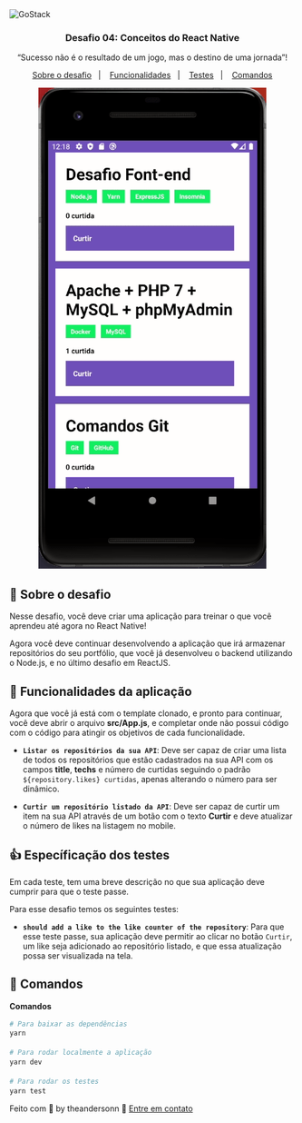 <img alt="GoStack" src="https://storage.googleapis.com/golden-wind/bootcamp-gostack/header-desafios.png" />

<h3 align="center">
  Desafio 04: Conceitos do React Native
</h3>

<p align="center">“Sucesso não é o resultado de um jogo, mas o destino de uma jornada”!</blockquote>

<p align="center">
  <a href="#rocket-sobre-o-desafio">Sobre o desafio</a>&nbsp;&nbsp;&nbsp;|&nbsp;&nbsp;&nbsp;
  <a href="#calling-funcionalidades-da-aplicação">Funcionalidades</a>&nbsp;&nbsp;&nbsp;|&nbsp;&nbsp;&nbsp;
  <a href="#thumbsup-específicação-dos-testes">Testes</a>&nbsp;&nbsp;&nbsp;|&nbsp;&nbsp;&nbsp;
  <a href="#construction_worker-comandos">Comandos</a>
</p>

<p align="center">
  <img alt="React Native" src="https://raw.githubusercontent.com/theandersonn/desafio-conceitos-react-native/master/src/assets/images/print-home.gif">
</p>

## :rocket: Sobre o desafio

Nesse desafio, você deve criar uma aplicação para treinar o que você aprendeu até agora no React Native!

Agora você deve continuar desenvolvendo a aplicação que irá armazenar repositórios do seu portfólio, que você já desenvolveu o backend utilizando o Node.js, e no último desafio em ReactJS.

## :calling: Funcionalidades da aplicação

Agora que você já está com o template clonado, e pronto para continuar, você deve abrir o arquivo **src/App.js**, e completar onde não possui código com o código para atingir os objetivos de cada funcionalidade.

- **`Listar os repositórios da sua API`**: Deve ser capaz de criar uma lista de todos os repositórios que estão cadastrados na sua API com os campos **title**, **techs** e número de curtidas seguindo o padrão `${repository.likes} curtidas`, apenas alterando o número para ser dinâmico.

- **`Curtir um repositório listado da API`**: Deve ser capaz de curtir um item na sua API através de um botão com o texto **Curtir** e deve atualizar o número de likes na listagem no mobile.

## :thumbsup: Específicação dos testes

Em cada teste, tem uma breve descrição no que sua aplicação deve cumprir para que o teste passe.

Para esse desafio temos os seguintes testes:

- **`should add a like to the like counter of the repository`**: Para que esse teste passe, sua aplicação deve permitir ao clicar no botão `Curtir`, um like seja adicionado ao repositório listado, e que essa atualização possa ser visualizada na tela.

## :construction_worker: Comandos

**Comandos**
```sh
# Para baixar as dependências 
yarn 

# Para rodar localmente a aplicação
yarn dev 

# Para rodar os testes
yarn test
```

Feito com 💜 by theandersonn :wave: [Entre em contato](http://theandersonn.com/)
